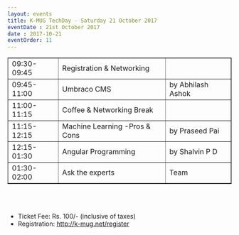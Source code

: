 ```yaml
---
layout: events
title: K-MUG TechDay - Saturday 21 October 2017
eventDate : 21st October 2017
date : 2017-10-21
eventOrder: 11
---
```



<table border="1"> 
<tr><td>09:30-09:45</td><td>Registration & Networking     </td><td>                   </td></tr>
<tr><td>09:45-11:00</td><td>Umbraco CMS                   </td><td> by Abhilash Ashok </td></tr>
<tr><td>11:00-11:15</td><td>Coffee & Networking Break     </td><td>                   </td></tr>
<tr><td>11:15-12:15</td><td>Machine Learning -Pros & Cons </td><td> by Praseed Pai    </td></tr>
<tr><td>12:15-01:30</td><td>Angular Programming           </td><td> by Shalvin P D    </td></tr>
<tr><td>01:30-02:00</td><td>Ask the experts               </td><td> Team              </td></tr>
</table>
<br />
<br />

- Ticket Fee: Rs. 100/- (inclusive of taxes)<br>
- Registration: http://k-mug.net/register

